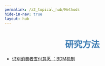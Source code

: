 ```yaml
---
permalink: /z2_topical_hub/Methods
hide-in-nav: true
layout: hub
---
```

# <center><font color="#3879B1">研究方法</font></center>

- [识别消费者支付意愿 ：BDM机制](https://blog.czhread.asia/2022/11/06/BDM-method/)